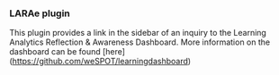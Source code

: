 ### LARAe plugin

This plugin provides a link in the sidebar of an inquiry to the Learning Analytics Reflection & Awareness Dashboard.
More information on the dashboard can be found [here] (https://github.com/weSPOT/learningdashboard)
